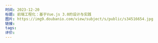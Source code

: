 ```yaml
---
时间: 2023-12-20
标题: 前端工程化：基于Vue.js 3.0的设计与实践
图片: https://img9.doubanio.com/view/subject/s/public/s34516654.jpg
链接: 
tags: 
评价:
---
```




